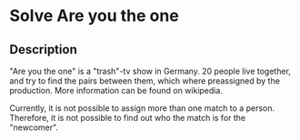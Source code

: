 # Solve Are you the one
## Description
"Are you the one" is a "trash"-tv show in Germany. 20 people live together, and try to find the pairs between them, which where preassigned by the production. More information can be found on wikipedia.

Currently, it is not possible to assign more than one match to a person. Therefore, it is not possible to find out who the match is for the "newcomer".
